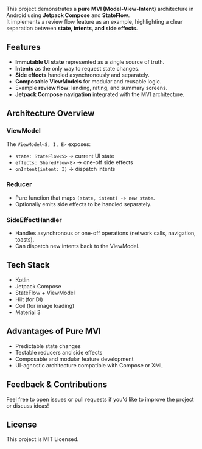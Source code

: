 This project demonstrates a **pure MVI (Model-View-Intent)** architecture in Android using **Jetpack Compose** and **StateFlow**.  
It implements a review flow feature as an example, highlighting a clear separation between **state, intents, and side effects**.

## Features
- **Immutable UI state** represented as a single source of truth.
- **Intents** as the only way to request state changes.
- **Side effects** handled asynchronously and separately.
- **Composable ViewModels** for modular and reusable logic.
- Example **review flow**: landing, rating, and summary screens.
- **Jetpack Compose navigation** integrated with the MVI architecture.

## Architecture Overview
### ViewModel
The `ViewModel<S, I, E>` exposes:
- `state: StateFlow<S>` → current UI state
- `effects: SharedFlow<E>` → one-off side effects
- `onIntent(intent: I)` → dispatch intents

### Reducer
- Pure function that maps `(state, intent) -> new state`.
- Optionally emits side effects to be handled separately.

### SideEffectHandler
- Handles asynchronous or one-off operations (network calls, navigation, toasts).
- Can dispatch new intents back to the ViewModel.

## Tech Stack
- Kotlin
- Jetpack Compose
- StateFlow + ViewModel
- Hilt (for DI)
- Coil (for image loading)
- Material 3

## Advantages of Pure MVI
- Predictable state changes
- Testable reducers and side effects
- Composable and modular feature development
- UI-agnostic architecture compatible with Compose or XML

## Feedback & Contributions
Feel free to open issues or pull requests if you'd like to improve the project or discuss ideas!

## License
This project is MIT Licensed.